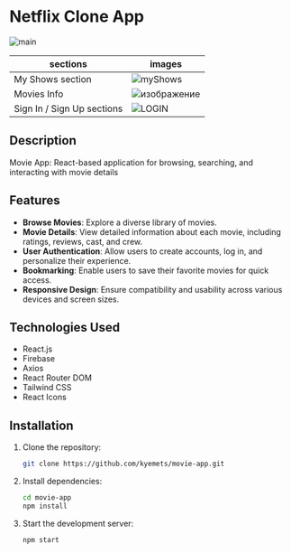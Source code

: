 # Netflix Clone App

![main](https://github.com/kyemets/netflix-clone-app/assets/61251118/9317a01b-51bc-405e-a112-b901e4443d2d)

| sections | images |
|---------------------|---------------------|
| My Shows section | ![myShows](https://github.com/kyemets/netflix-clone-app/assets/61251118/71320868-ba97-4eb3-a47f-a7ebfa117083) |
| Movies Info | ![изображение](https://github.com/kyemets/netflix-clone-app/assets/61251118/945f866b-76ee-4f09-b93b-aaa4b3b71a26) |
| Sign In / Sign Up sections | ![LOGIN](https://github.com/kyemets/netflix-clone-app/assets/61251118/54364a1e-b331-430a-9c74-6791b771c604) |


## Description

 Movie App: React-based application for browsing, searching, and interacting with movie details 

## Features

- **Browse Movies**: Explore a diverse library of movies.
- **Movie Details**: View detailed information about each movie, including ratings, reviews, cast, and crew.
- **User Authentication**: Allow users to create accounts, log in, and personalize their experience.
- **Bookmarking**: Enable users to save their favorite movies for quick access.
- **Responsive Design**: Ensure compatibility and usability across various devices and screen sizes.

## Technologies Used

- React.js
- Firebase
- Axios
- React Router DOM
- Tailwind CSS
- React Icons

## Installation

1. Clone the repository:

   ```bash
   git clone https://github.com/kyemets/movie-app.git

2. Install dependencies:

	```bash
	cd movie-app
	npm install

3. Start the development server:

	```bash
	npm start
